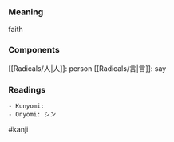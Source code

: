 ### Meaning

faith

### Components

[[Radicals/人|人]]: person [[Radicals/言|言]]: say

### Readings

```
- Kunyomi: 
- Onyomi: シン
```

#kanji